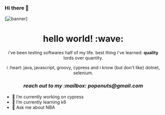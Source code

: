 ### Hi there 👋
[![banner](https://github.com/poponuts/poponuts/raw/master/assets/header-banner--optimized.svg)]
<h1 align='center'> hello world! :wave:</h1>
<p align='center'>
  i've been testing softwares half of my life. best thing i've learned: <b>quality</b> lords over quantity.  
</p>
<p align='center'>i :heart: java, javascript, groovy, cypress and i know (but don't like) dotnet, selenium.</p>

<h3 align='center'><i>reach out to my :mailbox: poponuts@gmail.com</i></h3>

- 🔭 I’m currently working on cypress
- 🌱 I’m currently learning k6
- 💬 Ask me about NBA

<!--
**poponuts/poponuts** is a ✨ _special_ ✨ repository because its `README.md` (this file) appears on your GitHub profile.

Here are some ideas to get you started:

- 🔭 I’m currently working on ...
- 🌱 I’m currently learning k6
- 👯 I’m looking to collaborate on ...
- 🤔 I’m looking for help with ...
- 💬 Ask me about ...
- 📫 How to reach me: ...
- 😄 Pronouns: ...
- ⚡ Fun fact: ...
-->
